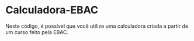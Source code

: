 # Calculadora-EBAC
 Neste código, é possível que você utilize uma calculadora criada a partir de um curso feito pela EBAC.
